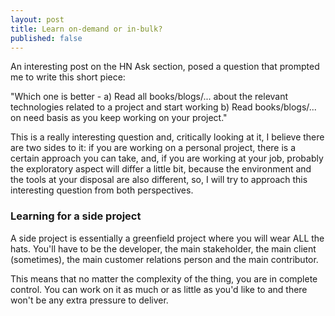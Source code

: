 ```yaml
---
layout: post
title: Learn on-demand or in-bulk?
published: false
---
```

An interesting post on the HN Ask section, posed a question that prompted me to write this short piece:

"Which one is better - a) Read all books/blogs/... about the relevant technologies related to a project and start working b) Read books/blogs/... on need basis as you keep working on your project."

This is a really interesting question and, critically looking at it, I believe there are two sides to it: if you are working on a personal project, there is a certain approach you can take, and, if you are working at your job, probably the exploratory aspect will differ a little bit, because the environment and the tools at your disposal are also different, so, I will try to approach this interesting question from both perspectives.

### Learning for a side project 

A side project is essentially a greenfield project where you will wear ALL the hats. You'll have to be the developer, the main stakeholder, the main client (sometimes), the main customer relations person and the main contributor. 

This means that no matter the complexity of the thing, you are in complete control. You can work on it as much or as little as you'd like to and there won't be any extra pressure to deliver. 